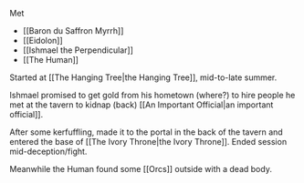Met
- [[Baron du Saffron Myrrh]]
- [[Eidolon]]
- [[Ishmael the Perpendicular]]
- [[The Human]]

Started at [[The Hanging Tree|the Hanging Tree]], mid-to-late summer.

Ishmael promised to get gold from his hometown (where?) to hire people he met at the tavern to kidnap (back) [[An Important Official|an important official]].

After some kerfuffling, made it to the portal in the back of the tavern and entered the base of [[The Ivory Throne|the Ivory Throne]].  Ended session mid-deception/fight.

Meanwhile the Human found some [[Orcs]] outside with a dead body.